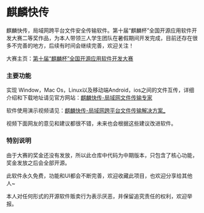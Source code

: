 # 麒麟快传
麒麟快传，局域网跨平台文件安全传输软件。第十届“麒麟杯”全国开源应用软件开发大赛二等奖作品，为本人带领三人学生团队在暑假期间开发完成，目前还存在很多不完善的地方，后续有时间会继续完善，欢迎关注！

大赛主页：[第十届“麒麟杯”全国开源应用软件开发大赛 ](https://www.ubuntukylin.com/comunity/kylin_ossdc-cn.html)



### 主要功能

实现 Window，Mac Os，Linux以及移动端Android，ios之间的文件互传，详细介绍和下载地址请见官方网站：[麒麟快传-局域网文件传输专家 ](https://qianqianjun.github.io/qilintransfer/)



软件使用演示视频请见：[麒麟快传-局域网跨平台文件传输解决方案_](https://www.bilibili.com/video/BV1p34y1S7Zr)

视频下面网友的意见和建议都很不错，未来也会根据这些建议改进软件。

### 特别说明

由于大赛的奖金还没有发放，所以此仓库中代码为中期版本，只包含了核心功能，奖金发放之后会全部开源。

此软件永久免费，功能和UI都会不断完善，欢迎收藏此项目，也欢迎分享给其他人~

本人对任何形式的开源软件贩卖行为表示厌恶，并保留追究责任的权利，欢迎举报。
